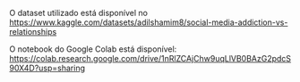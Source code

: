 O dataset utilizado está disponível no https://www.kaggle.com/datasets/adilshamim8/social-media-addiction-vs-relationships

O notebook do Google Colab está disponível: https://colab.research.google.com/drive/1nRlZCAjChw9uqLlVB0BAzG2pdcS90X4D?usp=sharing
